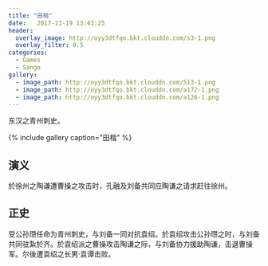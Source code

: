 ```yaml
---
title: "田楷"
date:   2017-11-19 13:43:25
header:
  overlay_image: http://oyy3dtfqo.bkt.clouddn.com/s3-1.png
  overlay_filter: 0.5
categories:
  - Games
  - Sango
gallery:
  - image_path: http://oyy3dtfqo.bkt.clouddn.com/513-1.png
  - image_path: http://oyy3dtfqo.bkt.clouddn.com/a172-1.png
  - image_path: http://oyy3dtfqo.bkt.clouddn.com/a126-1.png
---
```


东汉之青州刺史。

{% include gallery caption="田楷" %}

## 演义

於徐州之陶谦遭曹操之攻击时，孔融及刘备共同应陶谦之请求赶往徐州。

## 正史

受公孙瓒任命为青州刺史，与刘备一同对抗袁绍。於袁绍攻击公孙瓒之时，与刘备共同驻紮於齐。於袁绍派之曹操攻击陶谦之际，与刘备协力援助陶谦，击退曹操军。尔後遭袁绍之长男·袁谭击败。